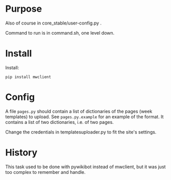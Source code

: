 # Purpose #

Also of course in core_stable/user-config.py .

Command to run is in command.sh, one level down.

# Install #

Install:

    pip install mwclient

# Config #

A file ```pages.py``` should contain a list of dictionaries of the pages (week templates) to upload. See ```pages.py.example``` for an example of the format. It contains a list of two dictionaries, i.e. of two pages.

Change the credentials in templatesuploader.py to fit the site's settings. 

# History #

This task used to be done with pywikibot instead of mwclient, but it was just too complex to remember and handle.

